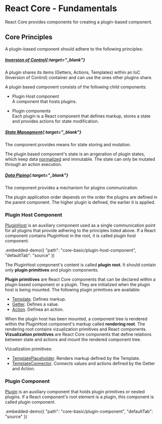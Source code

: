 # React Core - Fundamentals

React Core provides components for creating a plugin-based component.

## Core Principles

A plugin-based component should adhere to the following principles:

##### [Inversion of Control](https://en.wikipedia.org/wiki/Inversion_of_control){:target="_blank"}
 
A plugin shares its items (Getters, Actions, Templates) within an IoC (Inversion of Control) container and can use the ones other plugins share.
 
A plugin based component consists of the following child components:

- Plugin Host component  
 A component that hosts plugins.

- Plugin components  
 Each plugin is a React component that defines markup, stores a state and provides actions for state modification.

##### [State Managment](https://en.wikipedia.org/wiki/State_management){:target="_blank"}

The component provides means for state storing and mutation.

The plugin based component's state is an arrgeration of plugin states, which keep data [normalized](http://redux.js.org/docs/recipes/reducers/NormalizingStateShape.html) and immutable. The state can only be mutated through an action execution.

##### [Data Piping](https://en.wikipedia.org/wiki/Pipeline_(computing)){:target="_blank"}

The component provides a mechanism for plugins communication.
 
The plugin application order depends on the order the plugins are defined in the parent component. The higher plugin is defined, the earlier it is applied.

### Plugin Host Component

[PluginHost](../reference/plugin-host.md) is an auxiliary component used as a single communication point for all plugins that provide adhering to the principles listed above. If a React component contains PluginHost in the root, it is called plugin host component.

.embedded-demo({ "path": "core-basic/plugin-host-component", "defaultTab": "source" })

The PluginHost component's content is called **plugin root**. It should contain only **plugin primitives** and plugin components.

**Plugin primitives** are React Core components that can be declared within a plugin based component or a plugin. They are initialized when the plugin host is being mounted. The following plugin primitives are available:

- [Template](../reference/template.md). Defines markup.
- [Getter](../reference/getter.md). Defines a value.
- [Action](../reference/action.md). Definea an action.

When the plugin host has been mounted, a component tree is rendered within the PluginHost component's markup called **rendering root**. The rendering root contains vizualization primitives and React components. **Vizualization primitives** are React Core components that define relations between state and actions and mount the rendered component tree.

Vizualization primitives:

- [TemplatePlaceholder](../reference/template-placeholder.md). Renders markup defined by the Template.
- [TemplateConnector](../reference/template-connector.md). Connects values and actions defined by the Getter and Action.

### Plugin Component

[Plugin](../reference/plugin.md) is an auxiliary component that holds plugin primitives or nested plugins. If a React component's root element is a plugin, this component is called plugin component.

.embedded-demo({ "path": "core-basic/plugin-component", "defaultTab": "source" })
